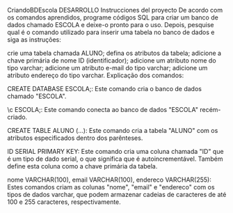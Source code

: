 CriandoBDEscola
DESARROLLO Instrucciones del proyecto De acordo com os comandos aprendidos, programe códigos SQL para criar um banco de dados chamado ESCOLA e deixe-o pronto para o uso. Depois, pesquise qual é o comando utilizado para inserir uma tabela no banco de dados e siga as instruções:

crie uma tabela chamada ALUNO;
defina os atributos da tabela;
adicione a chave primária de nome ID (identificador);
adicione um atributo nome do tipo varchar;
adicione um atributo e-mail do tipo varchar;
adicione um atributo endereço do tipo varchar.
Explicação dos comandos:

CREATE DATABASE ESCOLA;: Este comando cria o banco de dados chamado "ESCOLA".

\c ESCOLA;: Este comando conecta ao banco de dados "ESCOLA" recém-criado.

CREATE TABLE ALUNO (...): Este comando cria a tabela "ALUNO" com os atributos especificados dentro dos parênteses.

ID SERIAL PRIMARY KEY: Este comando cria uma coluna chamada "ID" que é um tipo de dado serial, o que significa que é autoincrementável. Também define esta coluna como a chave primária da tabela.

nome VARCHAR(100), email VARCHAR(100), endereco VARCHAR(255): Estes comandos criam as colunas "nome", "email" e "endereco" com os tipos de dados varchar, que podem armazenar cadeias de caracteres de até 100 e 255 caracteres, respectivamente.
